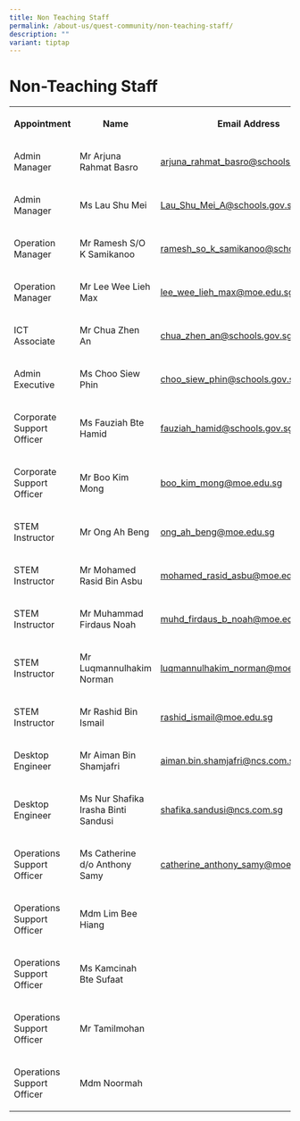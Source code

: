 ```yaml
---
title: Non Teaching Staff
permalink: /about-us/quest-community/non-teaching-staff/
description: ""
variant: tiptap
---
```

<h1>Non-Teaching Staff</h1>
<table style="minWidth: 75px">
<colgroup>
<col>
<col>
<col>
</colgroup>
<tbody>
<tr>
<th rowspan="1" colspan="1">
<p>Appointment</p>
</th>
<th rowspan="1" colspan="1">
<p>Name</p>
</th>
<th rowspan="1" colspan="1">
<p>Email Address</p>
</th>
</tr>
<tr>
<td rowspan="1" colspan="1">
<p>Admin Manager</p>
</td>
<td rowspan="1" colspan="1">
<p>Mr Arjuna Rahmat Basro</p>
</td>
<td rowspan="1" colspan="1">
<p><a href="mailto: arjuna_rahmat_basro@schools.gov.sg" rel="noopener noreferrer nofollow" target="_blank">arjuna_rahmat_basro@schools.gov.sg</a>
</p>
</td>
</tr>
<tr>
<td rowspan="1" colspan="1">
<p>Admin Manager</p>
</td>
<td rowspan="1" colspan="1">
<p>Ms Lau Shu Mei</p>
</td>
<td rowspan="1" colspan="1">
<p><a href="mailto: Lau_Shu_Mei_A@schools.gov.sg" rel="noopener noreferrer nofollow" target="_blank">Lau_Shu_Mei_A@schools.gov.sg</a>
</p>
</td>
</tr>
<tr>
<td rowspan="1" colspan="1">
<p>Operation Manager</p>
</td>
<td rowspan="1" colspan="1">
<p>Mr Ramesh S/O K Samikanoo</p>
</td>
<td rowspan="1" colspan="1">
<p><a href="mailto: ramesh_so_k_samikanoo@schools.gov.sg" rel="noopener noreferrer nofollow" target="_blank">ramesh_so_k_samikanoo@schools.gov.sg</a>
</p>
</td>
</tr>
<tr>
<td rowspan="1" colspan="1">
<p>Operation Manager</p>
</td>
<td rowspan="1" colspan="1">
<p>Mr Lee Wee Lieh Max</p>
</td>
<td rowspan="1" colspan="1">
<p><a href="mailto:lee_wee_lieh_max@moe.edu.sg" rel="noopener noreferrer nofollow" target="_blank"><u>lee_wee_lieh_max@moe.edu.sg</u></a>
</p>
</td>
</tr>
<tr>
<td rowspan="1" colspan="1">
<p>ICT Associate</p>
</td>
<td rowspan="1" colspan="1">
<p>Mr Chua Zhen An</p>
</td>
<td rowspan="1" colspan="1">
<p><a href="mailto: chua_zhen_an@schools.gov.sg" rel="noopener noreferrer nofollow" target="_blank">chua_zhen_an@schools.gov.sg</a>
</p>
</td>
</tr>
<tr>
<td rowspan="1" colspan="1">
<p>Admin Executive</p>
</td>
<td rowspan="1" colspan="1">
<p>Ms Choo Siew Phin</p>
</td>
<td rowspan="1" colspan="1">
<p><a href="mailto: choo_siew_phin@schools.gov.sg" rel="noopener noreferrer nofollow" target="_blank">choo_siew_phin@schools.gov.sg</a>
</p>
</td>
</tr>
<tr>
<td rowspan="1" colspan="1">
<p>Corporate Support Officer</p>
</td>
<td rowspan="1" colspan="1">
<p>Ms Fauziah Bte Hamid</p>
</td>
<td rowspan="1" colspan="1">
<p><a href="mailto: fauziah_hamid@schools.gov.sg" rel="noopener noreferrer nofollow" target="_blank">fauziah_hamid@schools.gov.sg</a>
</p>
</td>
</tr>
<tr>
<td rowspan="1" colspan="1">
<p>Corporate Support Officer</p>
</td>
<td rowspan="1" colspan="1">
<p>Mr Boo Kim Mong</p>
</td>
<td rowspan="1" colspan="1">
<p><a href="mailto:boo_kim_mong@moe.edu.sg" rel="noopener noreferrer nofollow" target="_blank">boo_kim_mong@moe.edu.sg</a>
</p>
</td>
</tr>
<tr>
<td rowspan="1" colspan="1">
<p>STEM Instructor</p>
</td>
<td rowspan="1" colspan="1">
<p>Mr Ong Ah Beng</p>
</td>
<td rowspan="1" colspan="1">
<p><a href="mailto: ong_ah_beng@moe.edu.sg" rel="noopener noreferrer nofollow" target="_blank">ong_ah_beng@moe.edu.sg</a>
</p>
</td>
</tr>
<tr>
<td rowspan="1" colspan="1">
<p>STEM Instructor</p>
</td>
<td rowspan="1" colspan="1">
<p>Mr Mohamed Rasid Bin Asbu</p>
</td>
<td rowspan="1" colspan="1">
<p><a href="mailto: mohamed_rasid_asbu@moe.edu.sg" rel="noopener noreferrer nofollow" target="_blank">mohamed_rasid_asbu@moe.edu.sg</a>
</p>
</td>
</tr>
<tr>
<td rowspan="1" colspan="1">
<p>STEM Instructor</p>
</td>
<td rowspan="1" colspan="1">
<p>Mr Muhammad Firdaus Noah</p>
</td>
<td rowspan="1" colspan="1">
<p><a href="mailto: muhd_firdaus_b_noah@moe.edu.sg" rel="noopener noreferrer nofollow" target="_blank">muhd_firdaus_b_noah@moe.edu.sg</a>
</p>
</td>
</tr>
<tr>
<td rowspan="1" colspan="1">
<p>STEM Instructor</p>
</td>
<td rowspan="1" colspan="1">
<p>Mr Luqmannulhakim Norman</p>
</td>
<td rowspan="1" colspan="1">
<p><a href="mailto: luqmannulhakim_norman@moe.edu.sg" rel="noopener noreferrer nofollow" target="_blank">luqmannulhakim_norman@moe.edu.sg</a>
</p>
</td>
</tr>
<tr>
<td rowspan="1" colspan="1">
<p>STEM Instructor</p>
</td>
<td rowspan="1" colspan="1">
<p>Mr Rashid Bin Ismail</p>
</td>
<td rowspan="1" colspan="1">
<p><a href="mailto:rashid_ismail@moe.edu.sg" rel="noopener noreferrer nofollow" target="_blank">rashid_ismail@moe.edu.sg</a>
</p>
</td>
</tr>
<tr>
<td rowspan="1" colspan="1">
<p>Desktop Engineer</p>
</td>
<td rowspan="1" colspan="1">
<p>Mr Aiman Bin Shamjafri</p>
</td>
<td rowspan="1" colspan="1">
<p><a href="mailto: aiman.bin.shamjafri@ncs.com.sg" rel="noopener noreferrer nofollow" target="_blank">aiman.bin.shamjafri@ncs.com.sg</a>
</p>
</td>
</tr>
<tr>
<td rowspan="1" colspan="1">
<p>Desktop Engineer</p>
</td>
<td rowspan="1" colspan="1">
<p>Ms Nur Shafika Irasha Binti Sandusi</p>
</td>
<td rowspan="1" colspan="1">
<p><a href="mailto: shafika.sandusi@ncs.com.sg" rel="noopener noreferrer nofollow" target="_blank">shafika.sandusi@ncs.com.sg</a>
</p>
</td>
</tr>
<tr>
<td rowspan="1" colspan="1">
<p>Operations Support Officer</p>
</td>
<td rowspan="1" colspan="1">
<p>Ms Catherine d/o Anthony Samy</p>
</td>
<td rowspan="1" colspan="1">
<p><a href="mailto: catherine_anthony_samy@moe.edu.sg" rel="noopener noreferrer nofollow" target="_blank">catherine_anthony_samy@moe.edu.sg</a>
</p>
</td>
</tr>
<tr>
<td rowspan="1" colspan="1">
<p>Operations Support Officer</p>
</td>
<td rowspan="1" colspan="1">
<p>Mdm Lim Bee Hiang</p>
</td>
<td rowspan="1" colspan="1">
<p></p>
</td>
</tr>
<tr>
<td rowspan="1" colspan="1">
<p>Operations Support Officer</p>
</td>
<td rowspan="1" colspan="1">
<p>Ms Kamcinah Bte Sufaat</p>
</td>
<td rowspan="1" colspan="1">
<p></p>
</td>
</tr>
<tr>
<td rowspan="1" colspan="1">
<p>Operations Support Officer</p>
</td>
<td rowspan="1" colspan="1">
<p>Mr Tamilmohan</p>
</td>
<td rowspan="1" colspan="1">
<p></p>
</td>
</tr>
<tr>
<td rowspan="1" colspan="1">
<p>Operations Support Officer</p>
</td>
<td rowspan="1" colspan="1">
<p>Mdm Noormah</p>
</td>
<td rowspan="1" colspan="1">
<p></p>
</td>
</tr>
</tbody>
</table>
<p></p>